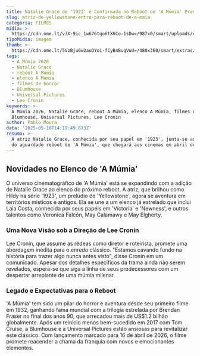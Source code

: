 ```yaml
---
title: Natalie Grace de '1923' é Confirmada no Reboot de 'A Múmia' Previsto para 2026
slug: atriz-de-yellowstone-entra-para-reboot-de-a-mmia
categoria: FILMES
midia: >-
  https://cdn.ome.lt/v3X-9ic_1w676tgo6tX6Co-1sDw=/987x0/smart/uploads/conteudo/fotos/OMELETE_CAPA_-_2025-05-16T111439.249.png
tipoMidia: imagem
thumb: >-
  https://cdn.ome.lt/5VzBjuGw2auDYoi-fCyB4BuqVuU=/480x360/smart/extras/conteudos/omelete_THUMB_-_2025-05-16T111426.521.png
tags:
  - A Múmia 2026
  - Natalie Grace
  - reboot A Múmia
  - elenco A Múmia
  - filmes de horror
  - Blumhouse
  - Universal Pictures
  - Lee Cronin
keywords: >-
  A Múmia 2026, Natalie Grace, reboot A Múmia, elenco A Múmia, filmes de horror,
  Blumhouse, Universal Pictures, Lee Cronin
author: Pablo Moura
data: '2025-05-16T14:19:49.873Z'
resumo: >-
  A atriz Natalie Grace, conhecida por seu papel em '1923', junta-se ao elenco
  do aguardado reboot de 'A Múmia', que chegará aos cinemas em abril de 2026.
---
```




## Novidades no Elenco de 'A Múmia'

O universo cinematográfico de 'A Múmia' está se expandindo com a adição de Natalie Grace ao elenco do próximo reboot. A atriz, que brilhou como Hildy na série '1923', um prelúdio de 'Yellowstone', agora se aventura em territórios místicos e antigos. Ela se une a um elenco já estrelado que inclui Laia Costa, conhecida por seus papéis em 'Victoria' e 'Newness', e outros talentos como Veronica Falcón, May Calamawy e May Elgherty.

### Uma Nova Visão sob a Direção de Lee Cronin

Lee Cronin, que assume as rédeas como diretor e roteirista, promete uma abordagem inédita para o enredo clássico. "Estamos cavando fundo na história para trazer algo nunca antes visto", disse Cronin em um comunicado. Apesar dos detalhes específicos da trama ainda não serem revelados, espera-se que siga a linha de seus predecessores com um despertar arrepiante de uma múmia milenar.

### Legado e Expectativas para o Reboot

'A Múmia' tem sido um pilar do horror e aventura desde seu primeiro filme em 1932, ganhando fama mundial com a trilogia estrelada por Brendan Fraser no final dos anos 90, que arrecadou mais de US$1.2 bilhão globalmente. Após um reinício menos bem-sucedido em 2017 com Tom Cruise, a Blumhouse e a Universal Pictures estão ansiosas para revitalizar este clássico. Com lançamento marcado para 16 de abril de 2026, o filme promete reacender a chama da franquia com novos e emocionantes elementos.

